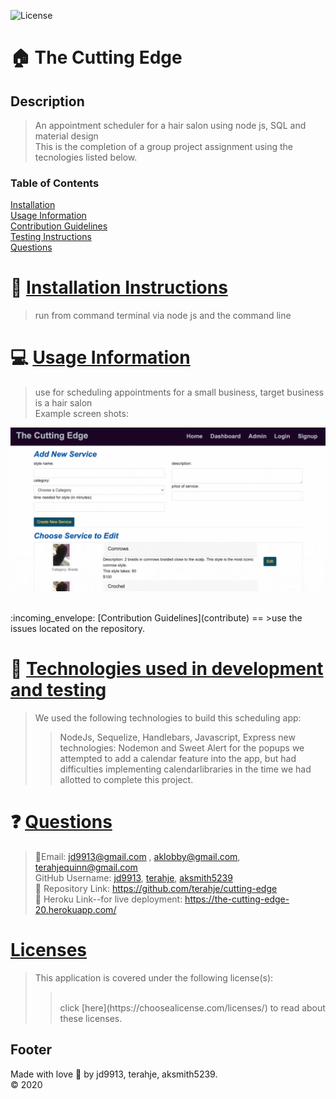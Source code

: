 ![License](https://img.shields.io/badge/License--blue.svg)

:house: The Cutting Edge <br>
==

Description
--
>An appointment scheduler for a hair salon using node js, SQL and material design<br>
>This is the completion of a group project assignment using the tecnologies listed below.

### Table of Contents
[Installation](#install)<br>
[Usage Information](#usage)</a><br>
[Contribution Guidelines](#contribute)<br>
[Testing Instructions](#test)<br>
[Questions](#quest)<br>

:memo: [Installation Instructions](install)
========
>run from command terminal via node js and the command line

:computer: [Usage Information](usage)
===
>use for scheduling appointments for a small business, target business is a hair salon<br>
>Example screen shots:

![](cuttingEdge.gif)

<br>
:incoming_envelope: [Contribution Guidelines](contribute)
==
>use the issues located on the repository.  <br>


:notebook: [Technologies used in development and testing](test)
==
>We used the following technologies to build this scheduling app:
>>NodeJs, Sequelize, Handlebars, Javascript, Express
>>new technologies:  Nodemon and Sweet Alert for the popups
>>we attempted to add a calendar feature into the app, but had difficulties implementing calendarlibraries in the time we had allotted to complete this project.

:question: [Questions](quest)
==
>:email:Email: jd9913@gmail.com , aklobby@gmail.com, terahjequinn@gmail.com<br>
>GitHub Username: [jd9913](https://github.com/jd9913), [terahje](https://github.com/terahje), [aksmith5239](https://github.com/aksmith5239)<br>
>:link: Repository Link: https://github.com/terahje/cutting-edge<br>
>:link: Heroku Link--for live deployment: https://the-cutting-edge-20.herokuapp.com/ <br>

[Licenses](#license)
==
>This application is covered under the following license(s): <br>
>><br>
>>click [here](https://choosealicense.com/licenses/) to read about these licenses.

Footer
--

Made with love :gift_heart: by jd9913, terahje, aksmith5239.<br>:copyright: 2020

        
